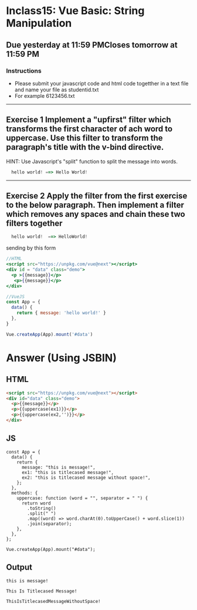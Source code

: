 # Inclass15: Vue Basic: String Manipulation

## Due yesterday at 11:59 PMCloses tomorrow at 11:59 PM

### Instructions

- Please submit your javascript code and html code togetther in a text file and name your file as studentid.txt 
- For example 6123456.txt

---
## **Exercise 1** Implement a "upfirst" filter which transforms the first character of ach word to uppercase. Use this filter to transform the paragraph's title with the v-bind directive. 

HINT: Use Javascript's "split" function to split the message into words. 
```js
  hello world! ==> Hello World!
```

---
## **Exercise 2** Apply the filter from the first exercise to the below paragraph. Then implement a filter which removes any spaces and chain these two filters together 
```js
  hello world!  ==> HelloWorld! 
```
sending by this form
```jsx
//HTML 
<script src="https://unpkg.com/vue@next"></script> 
<div id = "data" class="demo"> 
  <p >{{message}}</p>
   <p>{{message}}</p> 
</div> 

//VueJS 
const App = { 
  data() { 
    return { message: 'hello world!' } 
  }, 
} 

Vue.createApp(App).mount('#data')
```
# Answer (Using JSBIN)
## HTML
```HTML
<script src="https://unpkg.com/vue@next"></script>
<div id="data" class="demo">
  <p>{{message}}</p>
  <p>{{uppercase(ex1)}}</p>
  <p>{{uppercase(ex2,'')}}</p>
</div>
```
## JS
```JS
const App = {
  data() {
    return {
      message: "this is message!",
      ex1: "this is titlecased message!",
      ex2: "this is titlecased message without space!",
    };
  },
  methods: {
    uppercase: function (word = "", separator = " ") {
      return word
        .toString()
        .split(" ")
        .map((word) => word.charAt(0).toUpperCase() + word.slice(1))
        .join(separator);
    },
  },
};

Vue.createApp(App).mount("#data");

```
## Output
```
this is message!

This Is Titlecased Message!

ThisIsTitlecasedMessageWithoutSpace!
```



